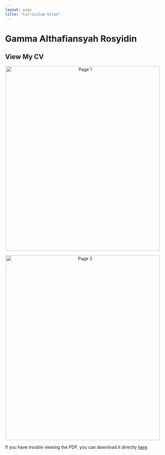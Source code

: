 ```yaml
---
layout: page
title: "Curriculum Vitae"
---
```


# Gamma Althafiansyah Rosyidin

## View My CV

<p align="center">
  <img src="https://github.com/GammaAR/GammaAR.github.io/blob/0761a2c412e4657f4c26c5269406d39df8936f92/assets/img/CV_1.png" alt="Page 1" width="500" height="600">
</p>

<p align="center">
  <img src="https://github.com/GammaAR/GammaAR.github.io/blob/0761a2c412e4657f4c26c5269406d39df8936f92/assets/img/CV_2.png" alt="Page 2" width="500" height="600">
</p>

If you have trouble viewing the PDF, you can download it directly [here](https://github.com/GammaAR/GammaAR.github.io/blob/1f4d71133f8ea8c474ea41fbabf96da53a26c11d/assets/pdf/Curriculum%20Vitae%20(CV)_Gamma%20A%20Rosyidin_Newest_DA.pdf).

